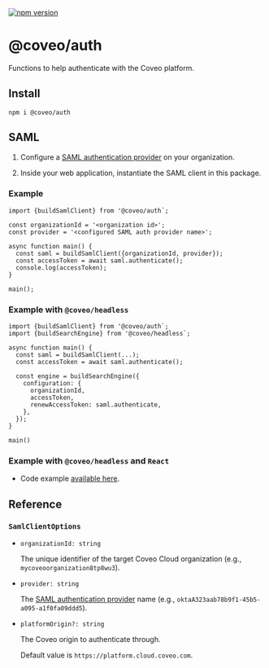 [![npm version](https://badge.fury.io/js/@coveo%2Fauth.svg)](https://badge.fury.io/js/@coveo%2Fauth)

# @coveo/auth

Functions to help authenticate with the Coveo platform.

## Install

```
npm i @coveo/auth
```

## SAML

1. Configure a [SAML authentication provider](https://docs.coveo.com/en/91/#creating-a-search-api-saml-authentication-provider) on your organization.

2. Inside your web application, instantiate the SAML client in this package.

### Example

```
import {buildSamlClient} from '@coveo/auth`;

const organizationId = '<organization id>';
const provider = '<configured SAML auth provider name>';

async function main() {
  const saml = buildSamlClient({organizationId, provider});
  const accessToken = await saml.authenticate();
  console.log(accessToken);
}

main();
```

### Example with `@coveo/headless`

```
import {buildSamlClient} from '@coveo/auth`;
import {buildSearchEngine} from '@coveo/headless`;

async function main() {
  const saml = buildSamlClient(...);
  const accessToken = await saml.authenticate();

  const engine = buildSearchEngine({
    configuration: {
      organizationId,
      accessToken,
      renewAccessToken: saml.authenticate,
    },
  });
}

main()
```

### Example with `@coveo/headless` and `React`

- Code example [available here](../samples/headless-react/src/pages/SamlPage.tsx).

## Reference

### `SamlClientOptions`

- `organizationId: string`

  The unique identifier of the target Coveo Cloud organization (e.g., `mycoveoorganization8tp8wu3`).

- `provider: string`

  The [SAML authentication provider](https://docs.coveo.com/en/91/#creating-a-search-api-saml-authentication-provider) name (e.g., `oktaA323aab78b9f1-45b5-a095-a1f0fa09ddd5`).

- `platformOrigin?: string`

  The Coveo origin to authenticate through.

  Default value is `https://platform.cloud.coveo.com`.
